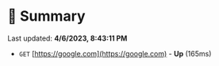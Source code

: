 # 📖 Summary
Last updated: **4/6/2023, 8:43:11 PM**

- `GET` [https://google.com](https://google.com) - **Up** (165ms)
